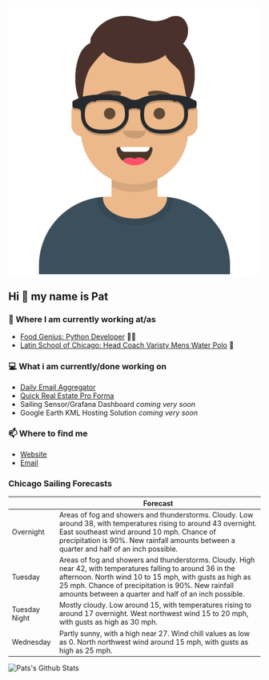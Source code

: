 [![Social banner for p-j-falconer](https://raw.githubusercontent.com/P-J-FALCONER/P-J-FALCONER/master/assets/avataaars.svg)](https://patfalconer.com/)
## Hi :wave: my name is Pat

### 💼 Where I am currently working at/as
- [Food Genius: Python Developer](https://getfoodgenius.com/) 🍔🐍
- [Latin School of Chicago: Head Coach Varisty Mens Water Polo](https://www.latinschool.org/) 🤽


### 💻 What i am currently/done working on
 - [Daily Email Aggregator](https://github.com/P-J-FALCONER/dott_daily_mail)
 - [Quick Real Estate Pro Forma](https://github.com/P-J-FALCONER/henry)
 - Sailing Sensor/Grafana Dashboard *coming very soon*
 - Google Earth KML Hosting Solution *coming very soon*

### 📫 Where to find me
 - [Website](https://patfalconer.com/)
 - [Email](mailto:patrick.j.falconer@gmail.com)


### Chicago Sailing Forecasts
|   | Forecast  |
|---|---|
| Overnight | Areas of fog and showers and thunderstorms. Cloudy. Low around 38, with temperatures rising to around 43 overnight. East southeast wind around 10 mph. Chance of precipitation is 90%. New rainfall amounts between a quarter and half of an inch possible. |
| Tuesday | Areas of fog and showers and thunderstorms. Cloudy. High near 42, with temperatures falling to around 36 in the afternoon. North wind 10 to 15 mph, with gusts as high as 25 mph. Chance of precipitation is 90%. New rainfall amounts between a quarter and half of an inch possible. |
| Tuesday Night | Mostly cloudy. Low around 15, with temperatures rising to around 17 overnight. West northwest wind 15 to 20 mph, with gusts as high as 30 mph. |
| Wednesday | Partly sunny, with a high near 27. Wind chill values as low as 0. North northwest wind around 15 mph, with gusts as high as 25 mph. |

![Pats's Github Stats](https://github-readme-stats.vercel.app/api?username=p-j-falconer&show_icons=true&theme=radical)
